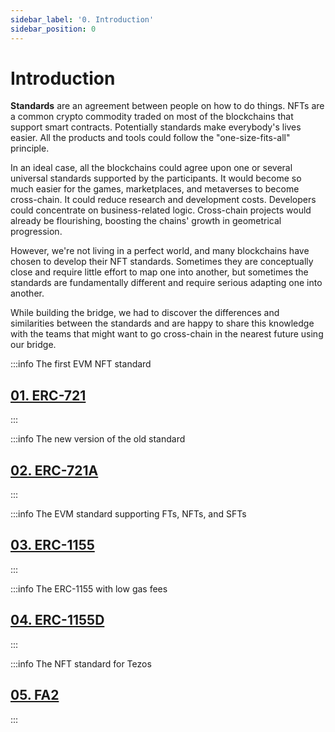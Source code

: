 ```yaml
---
sidebar_label: '0. Introduction'
sidebar_position: 0
---
```


# Introduction

**Standards** are an agreement between people on how to do things. NFTs are a common crypto commodity traded on most of the blockchains that support smart contracts. Potentially standards make everybody's lives easier. All the products and tools could follow the "one-size-fits-all" principle.

In an ideal case, all the blockchains could agree upon one or several universal standards supported by the participants. It would become so much easier for the games, marketplaces, and metaverses to become cross-chain. It could reduce research and development costs. Developers could concentrate on business-related logic. Cross-chain projects would already be flourishing, boosting the chains' growth in geometrical progression.

However, we're not living in a perfect world, and many blockchains have chosen to develop their NFT standards. Sometimes they are conceptually close and require little effort to map one into another, but sometimes the standards are fundamentally different and require serious adapting one into another.

While building the bridge, we had to discover the differences and similarities between the standards and are happy to share this knowledge with the teams that might want to go cross-chain in the nearest future using our bridge.

:::info The first EVM NFT standard
## [01. ERC-721](ERC721)
:::

:::info The new version of the old standard
## [02. ERC-721A](ERC721A)
:::

:::info The EVM standard supporting FTs, NFTs, and SFTs
## [03. ERC-1155](ERC1155)
:::

:::info The ERC-1155 with low gas fees
## [04. ERC-1155D](erc1155d)
:::

:::info The NFT standard for Tezos
## [05. FA2](FA2)
:::